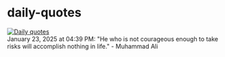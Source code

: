 # daily-quotes
[![Daily quotes](https://github.com/ceepu8/daily-quotes/actions/workflows/daily-quote.yml/badge.svg)](https://github.com/ceepu8/daily-quotes/actions/workflows/daily-quote.yml)<br/>
January 23, 2025 at 04:39 PM: "He who is not courageous enough to take risks will accomplish nothing in life." - Muhammad Ali
